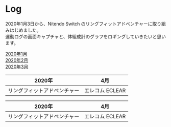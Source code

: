 # Log  

2020年1月3日から、Nitendo Switch のリングフィットアドベンチャーに取り組みはじめました。  
運動ログの画面キャプチャと、体組成計のグラフをロギングしていきたいと思います。  

[2020年1月](log202001.md)  
[2020年2月](log202002.md)  
[2020年3月](log202003.md)  

2020年|4月
--|--
リングフィットアドベンチャー|エレコム ECLEAR

2020年|4月
--|--
リングフィットアドベンチャー|エレコム ECLEAR
